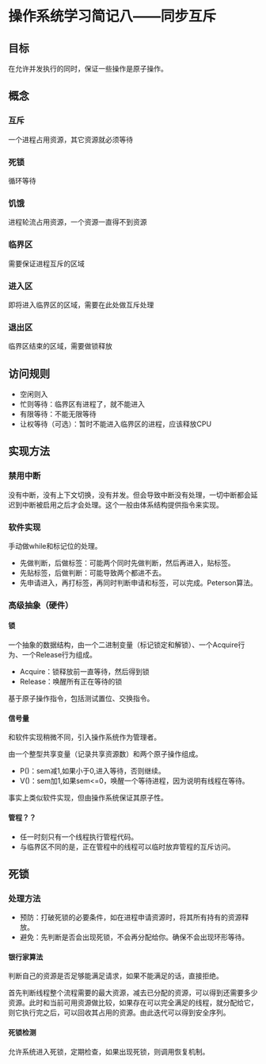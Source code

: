 # 操作系统学习简记八——同步互斥

## 目标

在允许并发执行的同时，保证一些操作是原子操作。

## 概念

### 互斥

一个进程占用资源，其它资源就必须等待

### 死锁

循环等待

### 饥饿

进程轮流占用资源，一个资源一直得不到资源

### 临界区

需要保证进程互斥的区域

### 进入区

即将进入临界区的区域，需要在此处做互斥处理

### 退出区

临界区结束的区域，需要做锁释放

## 访问规则

* 空闲则入
* 忙则等待：临界区有进程了，就不能进入
* 有限等待：不能无限等待
* 让权等待（可选）：暂时不能进入临界区的进程，应该释放CPU

## 实现方法

### 禁用中断

没有中断，没有上下文切换，没有并发。但会导致中断没有处理，一切中断都会延迟到中断被启用之后才会处理。这个一般由体系结构提供指令来实现。

### 软件实现

手动做while和标记位的处理。

* 先做判断，后做标签：可能两个同时先做判断，然后再进入，贴标签。
* 先贴标签，后做判断：可能导致两个都进不去。
* 先申请进入，再打标签，再同时判断申请和标签，可以完成。Peterson算法。

### 高级抽象（硬件）

#### 锁

一个抽象的数据结构，由一个二进制变量（标记锁定和解锁）、一个Acquire行为、一个Release行为组成。

* Acquire：锁释放前一直等待，然后得到锁
* Release：唤醒所有正在等待的锁

基于原子操作指令，包括测试置位、交换指令。

#### 信号量

和软件实现稍微不同，引入操作系统作为管理者。

由一个整型共享变量（记录共享资源数）和两个原子操作组成。

* P()：sem减1,如果小于0,进入等待，否则继续。
* V()：sem加1,如果sem<=0，唤醒一个等待进程，因为说明有线程在等待。

事实上类似软件实现，但由操作系统保证其原子性。

#### 管程？？

* 任一时刻只有一个线程执行管程代码。
* 与临界区不同的是，正在管程中的线程可以临时放弃管程的互斥访问。

## 死锁

### 处理方法

* 预防：打破死锁的必要条件，如在进程申请资源时，将其所有持有的资源释放。
* 避免：先判断是否会出现死锁，不会再分配给你。确保不会出现环形等待。

#### 银行家算法

判断自己的资源是否足够能满足请求，如果不能满足的话，直接拒绝。

首先判断线程整个流程需要的最大资源，减去已分配的资源，可以得到还需要多少资源。此时和当前可用资源做比较，如果存在可以完全满足的线程，就分配给它，则它执行完之后，可以回收其占用的资源。由此迭代可以得到安全序列。

#### 死锁检测

允许系统进入死锁，定期检查，如果出现死锁，则调用恢复机制。
